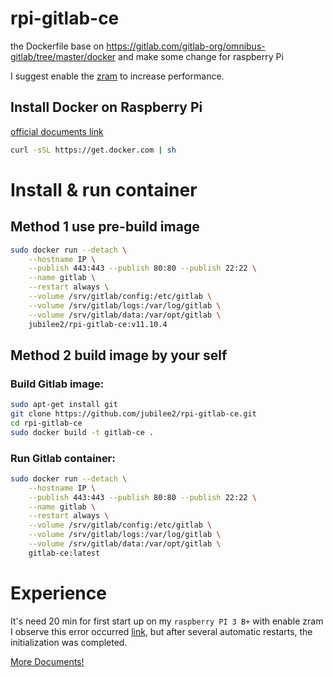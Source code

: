 # rpi-gitlab-ce
the Dockerfile base on https://gitlab.com/gitlab-org/omnibus-gitlab/tree/master/docker
and make some change for raspberry Pi

I suggest enable the [zram](http://yulun.me/2015/enable-zram-for-raspberry-pi-debian/) to increase performance.

## Install Docker on Raspberry Pi
[official documents link](https://docs.docker.com/install/linux/docker-ce/debian/#install-using-the-convenience-script)
```bash
curl -sSL https://get.docker.com | sh
```

# Install & run container
## Method 1 use pre-build image
```bash
sudo docker run --detach \
    --hostname IP \
    --publish 443:443 --publish 80:80 --publish 22:22 \
    --name gitlab \
    --restart always \
    --volume /srv/gitlab/config:/etc/gitlab \
    --volume /srv/gitlab/logs:/var/log/gitlab \
    --volume /srv/gitlab/data:/var/opt/gitlab \
    jubilee2/rpi-gitlab-ce:v11.10.4
```

## Method 2 build image by your self
### Build Gitlab image:
```bash
sudo apt-get install git 
git clone https://github.com/jubilee2/rpi-gitlab-ce.git
cd rpi-gitlab-ce
sudo docker build -t gitlab-ce .
```

### Run Gitlab container:
```bash
sudo docker run --detach \
    --hostname IP \
    --publish 443:443 --publish 80:80 --publish 22:22 \
    --name gitlab \
    --restart always \
    --volume /srv/gitlab/config:/etc/gitlab \
    --volume /srv/gitlab/logs:/var/log/gitlab \
    --volume /srv/gitlab/data:/var/opt/gitlab \
    gitlab-ce:latest
```

# Experience
It's need 20 min for first start up on my `raspberry PI 3 B+` with enable zram
I observe this error occurred [link](https://gitlab.com/gitlab-org/omnibus-gitlab/blob/master/doc/common_installation_problems/README.md#failed-to-modify-kernel-parameters-with-sysctl), but after several automatic restarts, the initialization was completed.


[More Documents!](https://docs.gitlab.com/omnibus/docker/)
